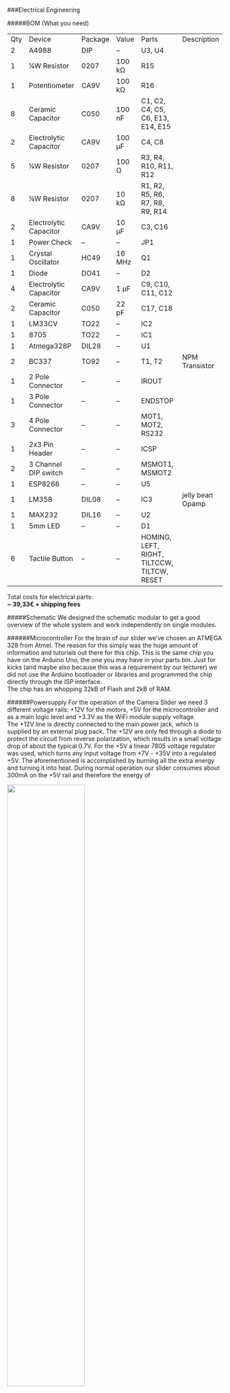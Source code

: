 ###Electrical Engineering

#####BOM (What you need)

<table>
  <tr>
    <td>Qty</td>
    <td>Device</td>
    <td>Package</td>
    <td>Value</td>
    <td>Parts</td>
    <td>Description</td>
  </tr>
  <tr>
    <td>2</td>
    <td>A4988</td>
    <td>DIP</td>
    <td>–</td>
    <td>U3, U4</td>
    <td></td>
  </tr>
  <tr>
    <td>1</td>
    <td>¼W Resistor</td>
    <td>0207</td>
    <td>100 kΩ</td>
    <td>R15</td>
    <td></td>
  </tr>
  <tr>
    <td>1</td>
    <td>Potentiometer</td>
    <td>CA9V</td>
    <td>100 kΩ</td>
    <td>R16</td>
    <td></td>
  </tr>
  <tr>
    <td>8</td>
    <td>Ceramic Capacitor </td>
    <td>C050</td>
    <td>100 nF</td>
    <td>C1, C2, C4, C5, C6, E13, E14, E15</td>
    <td></td>
  </tr>
  <tr>
    <td>2</td>
    <td>Electrolytic Capacitor</td>
    <td>CA9V</td>
    <td>100 µF</td>
    <td>C4, C8</td>
    <td></td>
  </tr>
  <tr>
    <td>5</td>
    <td>¼W Resistor</td>
    <td>0207</td>
    <td>100 Ω</td>
    <td>R3, R4, R10, R11, R12</td>
    <td></td>
  </tr>
  <tr>
    <td>8</td>
    <td>¼W Resistor</td>
    <td>0207</td>
    <td>10 kΩ</td>
    <td>R1, R2, R5, R6, R7, R8, R9, R14</td>
    <td></td>
  </tr>
  <tr>
    <td>2</td>
    <td>Electrolytic Capacitor</td>
    <td>CA9V</td>
    <td>10 µF</td>
    <td>C3, C16</td>
    <td></td>
  </tr>
  <tr>
    <td>1</td>
    <td>Power Check</td>
    <td>–</td>
    <td>–</td>
    <td>JP1</td>
    <td></td>
  </tr>
  <tr>
    <td>1</td>
    <td>Crystal Oscillator</td>
    <td>HC49</td>
    <td>16 MHz</td>
    <td>Q1</td>
    <td></td>
  </tr>
  <tr>
    <td>1</td>
    <td>Diode</td>
    <td>DO41</td>
    <td>–</td>
    <td>D2</td>
    <td></td>
  </tr>
  <tr>
    <td>4</td>
    <td>Electrolytic Capacitor</td>
    <td>CA9V</td>
    <td>1 µF</td>
    <td>C9, C10, C11, C12</td>
    <td></td>
  </tr>
  <tr>
    <td>2</td>
    <td>Ceramic Capacitor </td>
    <td>C050</td>
    <td>22 pF</td>
    <td>C17, C18</td>
    <td></td>
  </tr>
  <tr>
    <td>1</td>
    <td>LM33CV</td>
    <td>TO22</td>
    <td>–</td>
    <td>IC2</td>
    <td></td>
  </tr>
  <tr>
    <td>1</td>
    <td>8705</td>
    <td>TO22</td>
    <td>–</td>
    <td>IC1</td>
    <td></td>
  </tr>
  <tr>
    <td>1</td>
    <td>Atmega328P</td>
    <td>DIL28</td>
    <td>–</td>
    <td>U1</td>
    <td></td>
  </tr>
  <tr>
    <td>2</td>
    <td>BC337</td>
    <td>TO92</td>
    <td>–</td>
    <td>T1, T2</td>
    <td>NPM Transistor</td>
  </tr>
  <tr>
    <td>1</td>
    <td>2 Pole Connector</td>
    <td>–</td>
    <td>–</td>
    <td>IROUT</td>
    <td></td>
  </tr>
  <tr>
    <td>1</td>
    <td>3 Pole Connector</td>
    <td>–</td>
    <td>–</td>
    <td>ENDSTOP</td>
    <td></td>
  </tr>
  <tr>
    <td>3</td>
    <td>4 Pole Connector</td>
    <td>–</td>
    <td>–</td>
    <td>MOT1, MOT2, RS232</td>
    <td></td>
  </tr>
  <tr>
    <td>1</td>
    <td>2x3 Pin Header</td>
    <td>–</td>
    <td>–</td>
    <td>ICSP</td>
    <td></td>
  </tr>
  <tr>
    <td>2</td>
    <td>3 Channel DIP switch</td>
    <td>–</td>
    <td>–</td>
    <td>MSMOT1, MSMOT2</td>
    <td></td>
  </tr>
  <tr>
    <td>1</td>
    <td>ESP8266</td>
    <td>–</td>
    <td>–</td>
    <td>U5</td>
    <td></td>
  </tr>
  <tr>
    <td>1</td>
    <td>LM358</td>
    <td>DIL08</td>
    <td>–</td>
    <td>IC3</td>
    <td>jelly bean Opamp</td>
  </tr>
  <tr>
    <td>1</td>
    <td>MAX232</td>
    <td>DIL16</td>
    <td>–</td>
    <td>U2</td>
    <td></td>
  </tr>
  <tr>
    <td>1</td>
    <td>5mm LED</td>
    <td>–</td>
    <td>–</td>
    <td>D1</td>
    <td></td>
  </tr>
  <tr>
    <td>6</td>
    <td>Tactile Button</td>
    <td>–</td>
    <td>–</td>
    <td>HOMING, LEFT, RIGHT, TILTCCW, TILTCW, RESET</td>
    <td></td>
  </tr>
</table>

Total costs for electrical parts: <br />
**~ 39,33€ + shipping fees**

#####Schematic
We designed the schematic modular to get a good overview of the whole system and work independently on single modules. 

######Microcontroller
For the brain of our slider we’ve chosen an ATMEGA 328 from Atmel. The reason for this simply was the huge amount of information and tutorials out there for this chip. This is the same chip you have on the Arduino Uno, the one you may have in your parts bin.  Just for kicks (and maybe also because this was a requirement by our lecturer) we did not use the Arduino bootloader or libraries and programmed the chip directly through the ISP interface. <br />
The chip has an whopping 32kB of Flash and 2kB of RAM.

######Powersupply
For the operation of the Camera Slider we need 3 different voltage rails: +12V for the motors, +5V for the microcontroller and as a main logic level and +3.3V as the WiFi module supply voltage.<br />
The +12V line is directly connected to the main power jack, which is supplied by an external plug pack. The +12V are only fed through a diode to protect the circuit from reverse polarization, which results in a small voltage drop of about the typical 0.7V.
For the +5V a linear 7805 voltage regulator was used, which turns any input voltage from +7V - +35V into a regulated +5V. The aforementioned is accomplished by burning all the extra energy and turning it into heat. During normal operation our slider consumes about 300mA on the +5V rail and therefore the energy of

<img src="https://raw.githubusercontent.com/dangrie158/cc-franz/develop/Docs/Images/formula_1.png" alt="" style="width: 60%"/> 

heat needs to be dissipated. For that reason we attached a small heatsink to the voltage regulator. <br />
The 3.3V rail is also regulated by a linear regulator, but this time with another output voltage. The input voltage comes from the +5V line, which means that the 7805 needs to supply the current for the +3.3V rail as well. However, directly attaching the regulator to the 12V would mean that it needs to dissipate all the power down to the 3.3V, wich would result in a drop voltage of 12V - 3.3V = 8.7V. This way, the heat is spread across the two regulators.

######ICSP & Reset Circuit
The ICSP connector is needed to program the ATMEGA microcontroller. It is a simple SPI bus with power supply and a connection to the RESET pin of the controller. To flash the controller, the programmer needs to set the RESET pin low and therefore keeps the microcontroller in its reset state during the flashing process. To start the microcontroller, one needs to keep the RESET pin high. For this reason the RESET pin is connected to the 5V rail with a 10kΩ pull-up resistor. <br />
For manually resetting the controller, we also added a switch to pull the pin low. 

######Motor Controller (x2)
To drive the motors, we used 2 A4988 motor drivers. They handle all the complex driving and enable us to microstep the motors, which results in an up to 16x higher resolution to drive the motor. <br />
The microstepping setting is not subject to change during operation. However, to be able to set the bits manually we simply added a 3 pole DIP switch to each driver which allows us to change the setting after laying out the board.<br />
One could also hard-wire the setting in the same board layout by not populating the switches, but solder in the connections directly.
The microcontroller can make the motor step (or microstep) by toggling the STEP pin of the controller for at least 1µs. The changing edge (HIGH to LOW or LOW to HIGH) doesn’t matter. The direction of the motor is controlled by setting the DIR pin HIGH or LOW.

######Endstop Amplifier
Designing the mechanical construction, we realized that it would be nice to detect a special position of the linear axis to have a known reference point we could align the axis reference system to. Of course, the simplest way to implement such a feature would be a simple switch with a small lever which gets pressed when the axis moves past a threshold at the end of the axis. However, the simplest solution always is the most boring solution, and since this is a project where we wanted to learn something, we have chosen a more sophisticated and nicer way instead.
The solution should be opto electrical by using a photocell to detect the threshold position. The output of the photocell is analog and we quickly realized that photocells are not very stable in variable lighting conditions, and since we wanted to be able to use the slider during day- and nighttime we needed a way to amplify the cells return value. <br />
To convert the analog signal into a digital, binary one, we could have used a schmitt trigger with a matching threshold voltage, but back then we did not know what this threshold voltage would be. For this reason we implemented the schmitt trigger using an opamp and a precision 10 turn resistor to set the threshold.

<img src="https://raw.githubusercontent.com/dangrie158/cc-franz/develop/Docs/Images/opamp_standart_config.png" alt="" style="width: 380px;"/>

The LM358 is used in inverting amplification mode. While the voltage at the negative (inverting) input of the opamp is lower than the voltage at the positive (non-inverting)  input, the opamp drives its output high. <br />
R1 is the feedback resistor that mixes the output signal back into the non-inverting input. R2 and the variable resistor R5 form a voltage divider which sets the voltage of the non inverting input (ignoring the feedback for a moment). The voltage at the input of the opamp 

<img src="https://raw.githubusercontent.com/dangrie158/cc-franz/develop/Docs/Images/formula_2.png" alt="" style="width: 40%"/>.

If we now assume that the variable resistor is set to e.g. 10kΩ, we can calculate an input voltage of

<img src="https://raw.githubusercontent.com/dangrie158/cc-franz/develop/Docs/Images/formula_3.png" alt="" style="width: 50%"/>.

That’s our basic threshold. Now we assume that the voltage at the inverting input (this is the output of the photo cell) is lower than this threshold, let’s say 1V. The opamp now drives its output high. <br />
Now we basically have a voltage of 5V at the output of the opamp. We can simplify the circuit in this state into the following one:

<img src="https://raw.githubusercontent.com/dangrie158/cc-franz/develop/Docs/Images/opamp_high.png" alt="" style="width: 380px;"/>

As one can see, we simply connected R1 directly to 5V instead of the output. When you look closely , we have R5 and R1 now in parallel, we can see this more clearly if we move R1 next to R5:

<img src="https://raw.githubusercontent.com/dangrie158/cc-franz/develop/Docs/Images/opamp_high_replace.png" alt="" style="width: 380px;"/>

Since R5 and R1 are now in parallel, we can simply replace them by a single resistor (assuming R5 would still be set at 10kΩ) with the value:

<img src="https://raw.githubusercontent.com/dangrie158/cc-franz/develop/Docs/Images/formula_4.png" alt="" style="width: 35%"/>.

This changes the threshold because the ratio between the two resistors changed. The threshold is now at

<img src="https://raw.githubusercontent.com/dangrie158/cc-franz/develop/Docs/Images/formula_5.png" alt="" style="width: 50%"/>.

As we can see, our threshold voltage was raised, which means our trigger actually triggers at 2.62V. <br />
Now, let’s assume the voltage at the inverting input to our amplifier is raised above those 2.62V. The opamp instantly drives the output low. We, once again, can present this state as an equivalent circuit diagram:

<img src="https://raw.githubusercontent.com/dangrie158/cc-franz/develop/Docs/Images/opamp_low.png" alt="" style="width: 380px;"/>

You can clearly see that R1 and R2 are now in parallel. We can calculate the resistance they have as

<img src="https://raw.githubusercontent.com/dangrie158/cc-franz/develop/Docs/Images/formula_6.png" alt="" style="width: 40%"/>.
That’s of course the same value we calculated for the other state. The interesting thing, however, is that we now have another threshold voltage. We can calculate it as

<img src="https://raw.githubusercontent.com/dangrie158/cc-franz/develop/Docs/Images/formula_7.png" alt="" style="width: 50%"/>.

This means we have a hysteresis area of

<img src="https://raw.githubusercontent.com/dangrie158/cc-franz/develop/Docs/Images/formula_8.png" alt="" style="width: 50%"/>.

This means the amplifier outputs a high signal as soon as the input signal reaches at least 2.62V, but only goes low again, if the input drops lower than 2.38V. Without this hysteresis through the feedback resistor R1, the amplifier could oscillate if you apply exactly 2.5V to the input. <br />
Since R5 is a variable resistor, the threshold voltage of the amplifier can be set to almost anything between 0 and 5V, even after the board is assembled. You can do the math for any other value of R5 now.

######WiFi Module
The WiFi Module we used is the ESP8266 Chip on a breakout board. This chip has received a lot of attention already, because it is available for ~3€ each. This is ~86€ cheaper than the [official arduino wifi shield](http://www.amazon.de/Arduino-WiFi-Shield-Smart-Projects/dp/3645651985). With the shipped firmware, this chip is controllable over an AT command set over a serial RS232 connection. However we later changed the firmware with our custom one. To communicate with the main ATMEGA, however, we still used a RS232 connection.

######RS232 Debug Port
To debug the firmware we wanted a serial port just to write debug messages and states. Since the ATMEGA only has one hardware serial port we just connected the debug module of the schematic to two random pins and used the hardware serial port for the communication with the ESP8266. <br />
Today, everybody uses the RS232 protocol at TTL levels (0V-5V) with dupont wire. However, the original standard uses a [DB-9 connector](http://www.electronicsplanet.ch/Anschl/seriell.html) and logic levels of -/+15V. We wanted to stick with the original standard and for that reason, we needed to convert the TTL signal to the full +/-15V swing. The chip that accomplishes that is the [MAX232](http://www.ti.com/lit/ds/symlink/max232.pdf). The nice thing about it, is that it does not need a positive and negative 15V rail to generate the signals. It instead uses a charge-pump and is therefore lucky with a supply of 5V. If you can’t get bothered to use the old standard and do not plan to connect the controller to the com port of an old computer, you can simply not populate the capacitors C9-C12 and the MAX232 chip U2. The simply bridge the pins from the micro directly to the debug connector.

######IR Transmitter Driver
Most cameras have the ability to control the shutter over a simple infrared camera. Although most vendors sell the remote control as a separate product, the IR codes for most cameras are readily available in the internet. Just to be able to control the shutter, we added a jelly bean BC337 NPN transistor to drive the LED. The transistor to drive the LED is probably not necessary because the ATMEGA can source ~20mA and sink ~40mA from its I/O ports which should be more than enough for most modern LEDs. However, it would be to drive the LED directly and transistors are not that expensive. Again, if you don’t want the driver, you can simply not populate it.

######User Interface
For test reasons, and to be able to control the slider without having an iPad at hand, we implemented a user interface with five buttons. These buttons allow you to control the angular and linear axis of the slider. The fifth button did not have any meaning back then, but is now used to start a predefined script. Furthermore, every button can be used to toggle the LED for feedback purposes. <br />
We used external pulldown resistors although the ATMEGA has internal ones for all I/O pins. We’ve decided to use external ones because it is easy to lay traces underneath them. It would also be possible to replace the resistors R5-R9 with simple copper wire and use the internal pulldowns.

######Layout
The board should be milled on the CNC machine we also used for the aluminum parts. For this reason we tried to lay out the board single sided just because it is much easier for home production. We ended up using 18 jumper wires, which is a pretty good end result. The general layout uses the same modular setup we designed into our schematic. Since we do not need any high speed data transmission lines, the board is rather simple and there were not many potential problems. However, some things we kept in mind include:

######Local regulation and power traces
You should avoid running your power traces across the whole board, just because the copper also has a resistance. This resistance is higher, the narrower and longer the trace is. For this reason, the high current +12V power traces for the motor supply are 50 mil wide and are kept as short as possible, thus the power jack is quite close to the motor controllers. <br />
Another problem is that a higher trace resistance means a higher current for the rail because the resistance needs to be overcome. For this reason, the regulation should always happen as close to the device as possible. This also reduces ripple on the trace from coupling with other digital I/O lines. Our 5V rail is needed all over the board, so there is not much we can do to optimize in this respect. The 3.3V rails, however, is only needed for the ESP8266 WiFi Module and thus the LM33CV regulator is placed right next to it.

